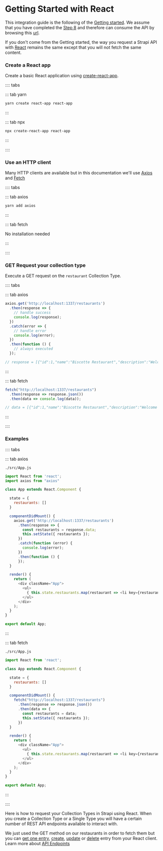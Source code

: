 # Getting Started with React

This integration guide is the following of the [Getting started](../getting-started/quick-start.html). We assume that you have completed the [Step 8](../getting-started/quick-start.html#_8-consume-the-content-type-s-api) and therefore can consume the API by browsing this [url](http://localhost:1337/restaurants).

If you don't come from the Getting started, the way you request a Strapi API with [React](https://reactjs.org/) remains the same except that you will not fetch the same content.


### Create a React app

Create a basic React application using [create-react-app](https://reactjs.org/docs/create-a-new-react-app.html).


:::: tabs

::: tab yarn

```bash
yarn create react-app react-app
```

:::

::: tab npx

```bash
npx create-react-app react-app
```

:::

::::

### Use an HTTP client

Many HTTP clients are available but in this documentation we'll use [Axios](https://github.com/axios/axios) and [Fetch](https://developer.mozilla.org/en-US/docs/Web/API/Fetch_API)


:::: tabs

::: tab axios

```bash
yarn add axios
```

:::

::: tab fetch

No installation needed

:::

::::

### GET Request your collection type

Execute a GET request on the `restaurant` Collection Type. 

:::: tabs

::: tab axios

```js
axios.get('http://localhost:1337/restaurants')
  .then(response => {
    // handle success
    console.log(response);
  })
  .catch(error => {
    // handle error
    console.log(error);
  })
  .then(function () {
    // always executed
  });

// response = [{"id":1,"name":"Biscotte Restaurant","description":"Welcome to Biscotte restaurant! Restaurant Biscotte offers a cuisine based on fresh, quality products, often local, organic when possible, and always produced by passionate producers.","created_by":{"id":1,"firstname":"Paul","lastname":"Bocuse","username":null},"updated_by":{"id":1,"firstname":"Paul","lastname":"Bocuse","username":null},"created_at":"2020-07-31T11:37:16.964Z","updated_at":"2020-07-31T11:37:16.975Z","categories":[{"id":2,"name":"French Food","created_by":1,"updated_by":1,"created_at":"2020-07-31T11:36:23.164Z","updated_at":"2020-07-31T11:36:23.172Z"}]}]
```

:::

::: tab fetch

```js
fetch("http://localhost:1337/restaurants")
  .then(response => response.json())
  .then(data => console.log(data));

// data = [{"id":1,"name":"Biscotte Restaurant","description":"Welcome to Biscotte restaurant! Restaurant Biscotte offers a cuisine based on fresh, quality products, often local, organic when possible, and always produced by passionate producers.","created_by":{"id":1,"firstname":"Paul","lastname":"Bocuse","username":null},"updated_by":{"id":1,"firstname":"Paul","lastname":"Bocuse","username":null},"created_at":"2020-07-31T11:37:16.964Z","updated_at":"2020-07-31T11:37:16.975Z","categories":[{"id":2,"name":"French Food","created_by":1,"updated_by":1,"created_at":"2020-07-31T11:36:23.164Z","updated_at":"2020-07-31T11:36:23.172Z"}]}]
```

:::

::::

### Examples

:::: tabs

::: tab axios

`./src/App.js`

```js
import React from 'react';
import axios from "axios"

class App extends React.Component {

  state = {
    restaurants: []
  }

  componentDidMount() {
    axios.get('http://localhost:1337/restaurants')
      .then(response => {
        const restaurants = response.data;
        this.setState({ restaurants });
      })
      .catch(function (error) {
        console.log(error);
      })
      .then(function () {
      });
  }

  render() {
    return (
      <div className="App">
        <ul>
          { this.state.restaurants.map(restaurant => <li key={restaurant.id}>{restaurant.name}</li>)}
        </ul>
      </div>
    );
  }
}

export default App;
```

:::

::: tab fetch

`./src/App.js`

```js
import React from 'react';

class App extends React.Component {

  state = {
    restaurants: []
  }

  componentDidMount() {
    fetch("http://localhost:1337/restaurants")
      .then(response => response.json())
      .then(data => {
        const restaurants = data;
        this.setState({ restaurants });
      })
  }

  render() {
    return (
      <div className="App">
        <ul>
          { this.state.restaurants.map(restaurant => <li key={restaurant.id}>{restaurant.name}</li>)}
        </ul>
      </div>
    );
  }
}

export default App;
```

:::

::::

Here is how to request your Collection Types in Strapi using React. When you create a Collection Type or a Single Type you will have a certain number of REST API endpoints available to interact with.

We just used the GET method on our restaurants in order to fetch them but you can [get one entry](../content-api/api-endpoints.html#get-an-entry), [create](content-api/api-endpoints.html#create-an-entry), [update](../content-api/api-endpoints.html#update-an-entry) or [delete](../content-api/api-endpoints.html#delete-an-entry) entry from your React client. Learn more about [API Endpoints](../content-api/api-endpoints.html#api-endpoints)
